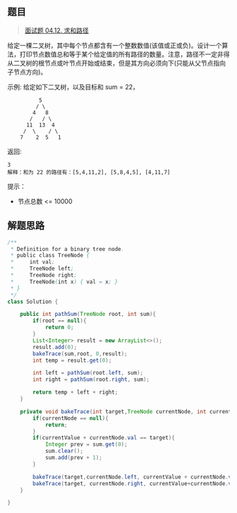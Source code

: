 ## 题目

> [面试题 04.12. 求和路径](https://leetcode-cn.com/problems/paths-with-sum-lcci/)

给定一棵二叉树，其中每个节点都含有一个整数数值(该值或正或负)。设计一个算法，打印节点数值总和等于某个给定值的所有路径的数量。注意，路径不一定非得从二叉树的根节点或叶节点开始或结束，但是其方向必须向下(只能从父节点指向子节点方向)。

示例:
给定如下二叉树，以及目标和 sum = 22，

              5
             / \
            4   8
           /   / \
          11  13  4
         /  \    / \
        7    2  5   1
返回:

```
3
解释：和为 22 的路径有：[5,4,11,2], [5,8,4,5], [4,11,7]
```

提示：

* 节点总数 <= 10000



## 解题思路

```java
/**
 * Definition for a binary tree node.
 * public class TreeNode {
 *     int val;
 *     TreeNode left;
 *     TreeNode right;
 *     TreeNode(int x) { val = x; }
 * }
 */
class Solution {

    public int pathSum(TreeNode root, int sum){
        if(root == null){
            return 0;
        }
        List<Integer> result = new ArrayList<>();
        result.add(0);
        bakeTrace(sum,root, 0,result);
        int temp = result.get(0);

        int left = pathSum(root.left, sum);
        int right = pathSum(root.right, sum);

        return temp + left + right;
    }

    private void bakeTrace(int target,TreeNode currentNode, int currentValue, List<Integer> sum){
        if(currentNode == null){
            return;
        }
        if(currentValue + currentNode.val == target){
            Integer prev = sum.get(0);
            sum.clear();
            sum.add(prev + 1);
        }

        bakeTrace(target,currentNode.left, currentValue + currentNode.val, sum);
        bakeTrace(target, currentNode.right, currentValue+currentNode.val, sum);
    }

}
```

